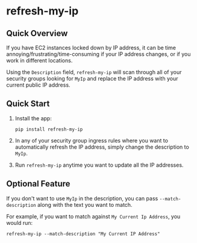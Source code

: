 # refresh-my-ip

## Quick Overview
If you have EC2 instances locked down by IP address, it can be time annoying/frustrating/time-consuming if your IP address changes, or if you work in different locations.

Using the `Description` field, `refresh-my-ip` will scan through all of your security groups looking for `MyIp` and replace the IP address with your current public IP address.

## Quick Start
1. Install the app:

    `pip install refresh-my-ip`

2. In any of your security group ingress rules where you want to automatically refresh the IP address, simply change the description to `MyIp`.

3. Run `refresh-my-ip` anytime you want to update all the IP addresses.

## Optional Feature
If you don't want to use `MyIp` in the description, you can pass `--match-description` along with the text you want to match.

For example, if you want to match against `My Current Ip Address`, you would run:

`refresh-my-ip --match-description "My Current IP Address"`
